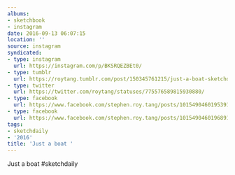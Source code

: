```yaml
---
albums:
- sketchbook
- instagram
date: 2016-09-13 06:07:15
location: ''
source: instagram
syndicated:
- type: instagram
  url: https://instagram.com/p/BKSRQEZBEt0/
- type: tumblr
  url: https://roytang.tumblr.com/post/150345761215/just-a-boat-sketchdaily
- type: twitter
  url: https://twitter.com/roytang/statuses/775576589815930880/
- type: facebook
  url: https://www.facebook.com/stephen.roy.tang/posts/10154904601953912:0
- type: facebook
  url: https://www.facebook.com/stephen.roy.tang/posts/10154904601968912
tags:
- sketchdaily
- '2016'
title: 'Just a boat '
---
```


Just a boat #sketchdaily